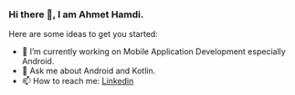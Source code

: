 ### Hi there 👋, I am Ahmet Hamdi.

Here are some ideas to get you started:

- 🔭 I’m currently working on Mobile Application Development especially Android.
- 💬 Ask me about Android and Kotlin.
- 📫 How to reach me: [Linkedin](https://www.linkedin.com/in/ahmethamdicengiz/) 

